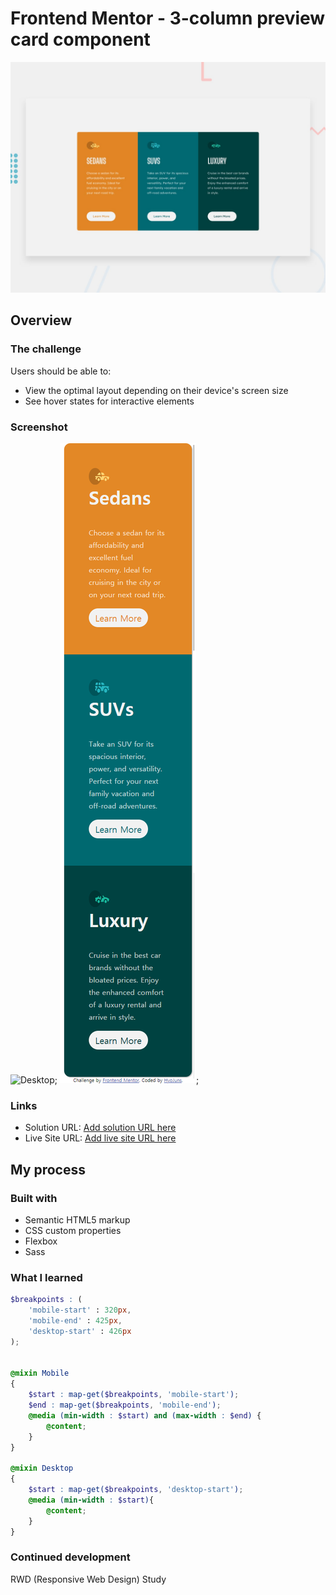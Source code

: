 # Frontend Mentor - 3-column preview card component

![Design preview for the 3-column preview card component coding challenge](./design/desktop-preview.jpg)

## Overview

### The challenge
Users should be able to:

- View the optimal layout depending on their device's screen size
- See hover states for interactive elements

### Screenshot
![Desktop](./screenshot/dekstop.png);
![Mobile](./screenshot/mobile.png);

### Links

- Solution URL: [Add solution URL here](https://github.com/HyoJuns/3-column-preview-card-component-main)
- Live Site URL: [Add live site URL here](#)

## My process

### Built with
- Semantic HTML5 markup
- CSS custom properties
- Flexbox
- Sass

### What I learned

```scss
$breakpoints : (
    'mobile-start' : 320px,
    'mobile-end' : 425px,
    'desktop-start' : 426px
);


@mixin Mobile
{
    $start : map-get($breakpoints, 'mobile-start');
    $end : map-get($breakpoints, 'mobile-end');
    @media (min-width : $start) and (max-width : $end) {
        @content;
    }
}

@mixin Desktop
{
    $start : map-get($breakpoints, 'desktop-start');
    @media (min-width : $start){
        @content;
    }
}
```

### Continued development
RWD (Responsive Web Design) Study